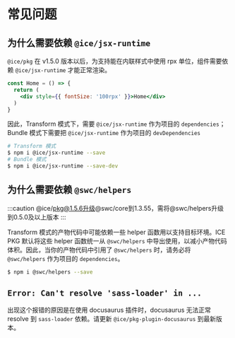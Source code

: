 # 常见问题

## 为什么需要依赖 `@ice/jsx-runtime`

`@ice/pkg` 在 v1.5.0 版本以后，为支持能在内联样式中使用 rpx 单位，组件需要依赖 `@ice/jsx-runtime` 才能正常渲染。

```jsx
const Home = () => {
  return (
    <div style={{ fontSize: '100rpx' }}>Home</div>
  )
}
```

因此，Transform 模式下，需要 `@ice/jsx-runtime` 作为项目的 `dependencies`；Bundle 模式下需要把 `@ice/jsx-runtime` 作为项目的 `devDependencies`

```bash
# Transform 模式
$ npm i @ice/jsx-runtime --save
# Bundle 模式
$ npm i @ice/jsx-runtime --save-dev
```

## 为什么需要依赖 `@swc/helpers`

:::caution
@ice/pkg@1.5.6升级@swc/core到1.3.55，需将@swc/helpers升级到0.5.0及以上版本
:::

Transform 模式的产物代码中可能依赖一些 helper 函数用以支持目标环境。ICE PKG 默认将这些 helper 函数统一从 `@swc/helpers` 中导出使用，以减小产物代码体积。因此，当你的产物代码中引用了 `@swc/helpers` 时，请务必将 `@swc/helpers` 作为项目的 `dependencies`。

```bash
$ npm i @swc/helpers --save
```

## `Error: Can't resolve 'sass-loader' in ...`

出现这个报错的原因是在使用 docusaurus 插件时，docusaurus 无法正常 resolve 到 `sass-loader` 依赖。请更新 `@ice/pkg-plugin-docusaurus` 到最新版本。
